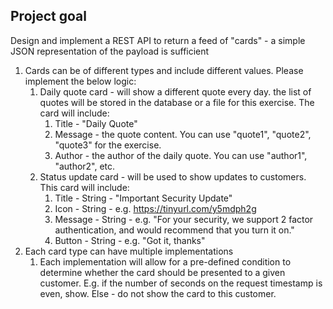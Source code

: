 ## Project goal

Design and implement a REST API to return a feed of "cards" - a simple JSON representation of the payload is sufficient
1. Cards can be of different types and include different values. Please implement the below logic:
    1. Daily quote card - will show a different quote every day. the list of quotes will be stored in the database or a file for this exercise. The card will include:
        1. Title - "Daily Quote"
        2. Message - the quote content. You can use "quote1", "quote2", "quote3" for the exercise.
        3. Author - the author of the daily quote. You can use "author1", "author2", etc.
    2. Status update card - will be used to show updates to customers. This card will include:
        1. Title - String - "Important Security Update"
        2. Icon - String - e.g. https://tinyurl.com/y5mdph2g
        3. Message - String - e.g. "For your security, we support 2 factor authentication, and would recommend that you turn it on."
        4. Button - String - e.g. "Got it, thanks"
2. Each card type can have multiple implementations
    1. Each implementation will allow for a pre-defined condition to determine whether the card should be presented to a given customer. 
    E.g. if the number of seconds on the request timestamp is even, show. Else - do not show the card to this customer.
